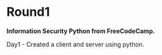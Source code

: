 # Round1

**Information Security Python from FreeCodeCamp.**

Day1 - Created a client and server using python.

